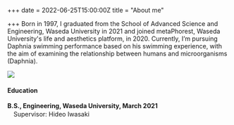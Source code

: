 +++
date = 2022-06-25T15:00:00Z
title = "About me"

+++
Born in 1997, I graduated from the School of Advanced Science and Engineering, Waseda University in 2021 and joined metaPhorest, Waseda University's life and aesthetics platform, in 2020. Currently, I’m pursuing Daphnia swimming performance based on his swimming experience, with the aim of examining the relationship between humans and microorganisms (Daphnia).

![](/uploads/profile_photos.png)

#### Education

**B.S., Engineering, Waseda University, March 2021**  
　Supervisor: Hideo Iwasaki 